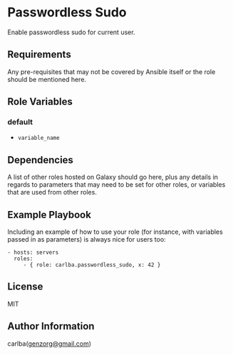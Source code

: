 # Passwordless Sudo

Enable passwordless sudo for current user.

## Requirements

Any pre-requisites that may not be covered by Ansible itself or the role should be mentioned here. 

## Role Variables

### default

 - `variable_name` 

## Dependencies

A list of other roles hosted on Galaxy should go here, plus any details in regards to parameters that may need to be set for other roles, or variables that are used from other roles.

## Example Playbook

Including an example of how to use your role (for instance, with variables passed in as parameters) is always nice for users too:

    - hosts: servers
      roles:
         - { role: carlba.passwordless_sudo, x: 42 }

## License

MIT

## Author Information

carlba(genzorg@gmail.com)
